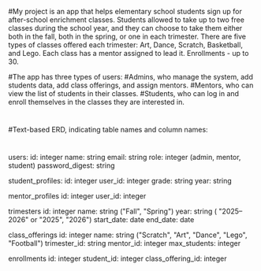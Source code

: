 #My project is an app that helps elementary school students sign up for after-school enrichment classes. Students allowed to take up to two free classes during the school year, and they can choose to take them either both in the fall, both in the spring, or one in each trimester. There are five types of classes offered each trimester: Art, Dance, Scratch, Basketball, and Lego. Each class has a mentor assigned to lead it. Enrollments - up to 30.

#The app has three types of users:
#Admins, who manage the system, add students data, add class offerings, and assign mentors.
#Mentors, who can view the list of students in their classes.
#Students, who can log in and enroll themselves in the classes they are interested in.

#
#Text-based ERD, indicating table names and column names:
#
 users:
    id: integer
    name: string
    email: string
    role: integer (admin, mentor, student)
    password_digest: string

student_profiles:
    id: integer
    user_id: integer
    grade: string
    year: string

mentor_profiles
    id: integer
    user_id: integer 

trimesters
    id: integer
    name: string ("Fall", "Spring")
    year: string ( "2025–2026" or "2025", "2026")
    start_date: date
    end_date: date

class_offerings
    id: integer
    name: string ("Scratch", "Art", "Dance", "Lego", "Football")
    trimester_id: string 
    mentor_id: integer 
    max_students: integer 

enrollments
    id: integer
    student_id: integer 
    class_offering_id: integer